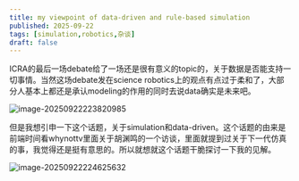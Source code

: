 ```yaml
---
title: my viewpoint of data-driven and rule-based simulation
published: 2025-09-22
tags: [simulation,robotics,杂谈]
draft: false
---
```


ICRA的最后一场debate给了一场还是很有意义的topic的，关于数据是否能支持一切事情。当然这场debate发在science robotics上的观点有点过于柔和了，大部分人基本上都还是承认modeling的作用的同时去说data确实是未来吧。

![image-20250922223820985](C:\Users\Tosania\AppData\Roaming\Typora\typora-user-images\image-20250922223820985.png)

但是我想引申一下这个话题，关于simulation和data-driven。这个话题的由来是前端时间看whynottv里面关于胡渊鸣的一个访谈，里面就提到过关于下一代仿真的事，我觉得还是挺有意思的。所以就想就这个话题干脆探讨一下我的见解。

![image-20250922224625632](C:\Users\Tosania\AppData\Roaming\Typora\typora-user-images\image-20250922224625632.png)
